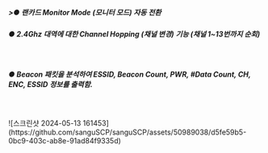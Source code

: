 
<h5>>● 랜카드 Monitor Mode (모니터 모드) 자동 전환</h5>
<h5>● 2.4Ghz 대역에 대한 Channel Hopping (채널 변경) 기능 (채널 1~13번까지 순회) </h5>
<br><h5>● Beacon 패킷을 분석하여 ESSID, Beacon Count, PWR, #Data Count, CH, ENC, ESSID 정보를 출력함.</h5>
<br><br>
![스크린샷 2024-05-13 161453](https://github.com/sanguSCP/sanguSCP/assets/50989038/d5fe59b5-0bc9-403c-ab8e-91ad84f9335d)
